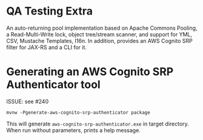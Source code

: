 QA Testing Extra
===================

An auto-returning pool implementation based on Apache Commons Pooling,
a Read-Multi-Write lock, object tree/stream scanner, and support for YML, CSV,
Mustache Templates, I16n.
In addition, provides an AWS Cognito SRP filter for JAX-RS and a CLI for it.

Generating an AWS Cognito SRP Authenticator tool
================================================

ISSUE: see #240

```
mvnw -Pgenerate-aws-cognito-srp-authenticator package
```

This will generate `aws-cognito-srp-authenticator.exe` in target directory. When
run without parameters, prints a help message.
